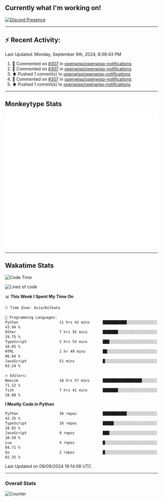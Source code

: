 ## Currently what I'm working on!
[![Discord Presence](https://lanyard.cnrad.dev/api/534981034400284712)](https://discord.com/users/534981034400284712)

---

## :zap: Recent Activity:
<!--RECENT_ACTIVITY:last_update-->
Last Updated: Monday, September 9th, 2024, 6:09:43 PM
<!--RECENT_ACTIVITY:last_update_end-->
<!--RECENT_ACTIVITY:start-->
1. 💬 Commented on [#307](https://github.com/openwisp/openwisp-notifications/pull/307#discussion_r1748068499) in [openwisp/openwisp-notifications](https://github.com/openwisp/openwisp-notifications)<br>
2. 💬 Commented on [#307](https://github.com/openwisp/openwisp-notifications/pull/307#discussion_r1748064970) in [openwisp/openwisp-notifications](https://github.com/openwisp/openwisp-notifications)<br>
3. ⬆️ Pushed 1 commit(s) to [openwisp/openwisp-notifications](https://github.com/openwisp/openwisp-notifications)<br>
4. 💬 Commented on [#307](https://github.com/openwisp/openwisp-notifications/pull/307#discussion_r1748063482) in [openwisp/openwisp-notifications](https://github.com/openwisp/openwisp-notifications)<br>
5. ⬆️ Pushed 1 commit(s) to [openwisp/openwisp-notifications](https://github.com/openwisp/openwisp-notifications)<br>
<!--RECENT_ACTIVITY:end-->

---

## Monkeytype Stats
<a href="https://monkeytype.com/profile/dhanus">
  <img src="https://raw.githubusercontent.com/Dhanus3133/Dhanus3133/monkeytype/monkeytype-lb.svg" alt="Monkeytype Profile" />
</a>

---

## Wakatime Stats
<!--START_SECTION:waka-->
![Code Time](http://img.shields.io/badge/Code%20Time-2%2C157%20hrs%2022%20mins-blue)

![Lines of code](https://img.shields.io/badge/From%20Hello%20World%20I%27ve%20Written-5.9%20million%20lines%20of%20code-blue)

📊 **This Week I Spent My Time On** 

```text
🕑︎ Time Zone: Asia/Kolkata

💬 Programming Languages: 
Python                   11 hrs 42 mins      ███████████░░░░░░░░░░░░░░   43.94 % 
Other                    7 hrs 55 mins       ███████░░░░░░░░░░░░░░░░░░   29.75 % 
TypeScript               2 hrs 53 mins       ███░░░░░░░░░░░░░░░░░░░░░░   10.85 % 
HTML                     1 hr 49 mins        ██░░░░░░░░░░░░░░░░░░░░░░░   06.84 % 
JavaScript               51 mins             █░░░░░░░░░░░░░░░░░░░░░░░░   03.24 % 

🔥 Editors: 
Neovim                   18 hrs 57 mins      ██████████████████░░░░░░░   71.12 % 
fish                     7 hrs 41 mins       ███████░░░░░░░░░░░░░░░░░░   28.88 % 
```

**I Mostly Code in Python** 

```text
Python                   36 repos            ███████████░░░░░░░░░░░░░░   42.35 % 
TypeScript               16 repos            █████░░░░░░░░░░░░░░░░░░░░   18.82 % 
JavaScript               9 repos             ███░░░░░░░░░░░░░░░░░░░░░░   10.59 % 
Lua                      4 repos             █░░░░░░░░░░░░░░░░░░░░░░░░   04.71 % 
Go                       2 repos             █░░░░░░░░░░░░░░░░░░░░░░░░   02.35 % 
```




 Last Updated on 08/09/2024 19:14:08 UTC
<!--END_SECTION:waka-->
---

### Overall Stats

<img src="https://moe-counter.glitch.me/get/@Dhanus3133?theme=asoul" alt="Counter" />

